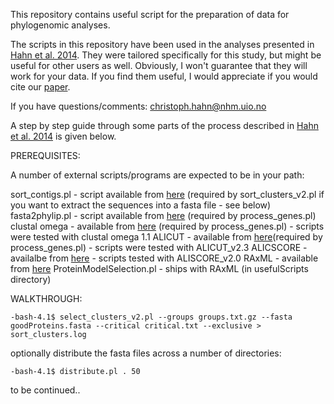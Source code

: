 This repository contains useful script for the preparation of data for phylogenomic analyses.

The scripts in this repository have been used in the analyses presented in [Hahn et al. 2014](http://gbe.oxfordjournals.org/content/early/2014/04/13/gbe.evu078.short?rss=1 "Hahn et al. 2014 at GBE"). They were tailored specifically for this study, but might be useful for other users as well. Obviously, I won't guarantee that they will work for your data. If you find them useful, I would appreciate if you would cite our [paper](http://gbe.oxfordjournals.org/content/early/2014/04/13/gbe.evu078.short?rss=1 "Hahn et al. 2014 at GBE"). 

If you have questions/comments: christoph.hahn@nhm.uio.no

A step by step guide through some parts of the process described in [Hahn et al. 2014](http://gbe.oxfordjournals.org/content/early/2014/04/13/gbe.evu078.short?rss=1 "Hahn et al. 2014 at GBE") is given below.


PREREQUISITES:

A number of external scripts/programs are expected to be in your path:

sort_contigs.pl - script available from [here](http://www.genome.ou.edu/informatics.html) (required by sort_clusters_v2.pl if you want to extract the sequences into a fasta file - see below)
fasta2phylip.pl - script available from [here](http://www.cs.utexas.edu/~mswenson/misc/useful_scripts/) (required by process_genes.pl)
clustal omega - available from [here](http://www.clustal.org/omega/) (required by process_genes.pl) - scripts were tested with clustal omega 1.1 
ALICUT - available from [here](http://zfmk.de/web/Forschung/Abteilungen/AG_Wgele/Software/Utilities/index.en.html)(required by process_genes.pl) - scripts were tested with ALICUT_v2.3
ALICSCORE - availalbe from [here](http://zfmk.de/web/Forschung/Abteilungen/AG_Wgele/Software/Aliscore/Download/index.en.html) - scripts tested with ALISCORE_v2.0
RAxML - available from [here]() 
ProteinModelSelection.pl - ships with RAxML (in usefulScripts directory)

WALKTHROUGH:

	-bash-4.1$ select_clusters_v2.pl --groups groups.txt.gz --fasta goodProteins.fasta --critical critical.txt --exclusive > sort_clusters.log

optionally distribute the fasta files across a number of directories:

	-bash-4.1$ distribute.pl . 50


to be continued..

